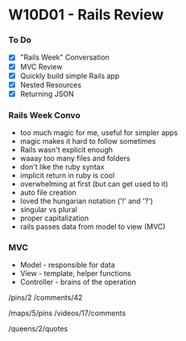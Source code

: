 # W10D01 - Rails Review

### To Do
- [x] "Rails Week" Conversation
- [x] MVC Review
- [x] Quickly build simple Rails app
- [x] Nested Resources
- [x] Returning JSON

### Rails Week Convo
* too much magic for me, useful for simpler apps
* magic makes it hard to follow sometimes
* Rails wasn't explicit enough
* waaay too many files and folders
* don't like the ruby syntax
* implicit return in ruby is cool
* overwhelming at first (but can get used to it)
* auto file creation
* loved the hungarian notation ('!' and '?')
* singular vs plural
* proper capitalization
* rails passes data from model to view (MVC)

### MVC
* Model - responsible for data
* View - template, helper functions
* Controller - brains of the operation



/pins/2
/comments/42

/maps/5/pins
/videos/17/comments

/queens/2/quotes








